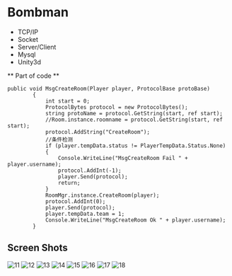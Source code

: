 # Bombman

* TCP/IP
* Socket
* Server/Client
* Mysql
* Unity3d

** Part of code **
```
public void MsgCreateRoom(Player player, ProtocolBase protoBase)
        {
            int start = 0;
            ProtocolBytes protocol = new ProtocolBytes();
            string protoName = protocol.GetString(start, ref start);
            //Room.instance.roomname = protocol.GetString(start, ref start);
            protocol.AddString("CreateRoom");
            //条件检测
            if (player.tempData.status != PlayerTempData.Status.None)
            {
                Console.WriteLine("MsgCreateRoom Fail " + player.username);
                protocol.AddInt(-1);
                player.Send(protocol);
                return;
            }
            RoomMgr.instance.CreateRoom(player);
            protocol.AddInt(0);
            player.Send(protocol);
            player.tempData.team = 1;
            Console.WriteLine("MsgCreateRoom Ok " + player.username);
        }
```

## Screen Shots

![11](https://user-images.githubusercontent.com/42737061/46079638-492c6180-c1ca-11e8-820f-9ad7ec229906.PNG)
![12](https://user-images.githubusercontent.com/42737061/46079639-492c6180-c1ca-11e8-8da2-1bf488012913.PNG)
![13](https://user-images.githubusercontent.com/42737061/46079640-492c6180-c1ca-11e8-9bd2-2a9a4328367b.PNG)
![14](https://user-images.githubusercontent.com/42737061/46079641-49c4f800-c1ca-11e8-9bea-0e1642e6b2e7.PNG)
![15](https://user-images.githubusercontent.com/42737061/46079642-49c4f800-c1ca-11e8-9d4f-1e5111ad2bae.PNG)
![16](https://user-images.githubusercontent.com/42737061/46079633-4893cb00-c1ca-11e8-83d4-a770e913305e.PNG)
![17](https://user-images.githubusercontent.com/42737061/46079634-4893cb00-c1ca-11e8-978c-466effb165a5.PNG)
![18](https://user-images.githubusercontent.com/42737061/46079635-4893cb00-c1ca-11e8-9f44-9aafb47b54fd.PNG)



